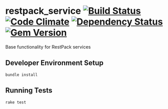 # restpack_service [![Build Status](https://api.travis-ci.org/RestPack/restpack_service.png?branch=master)](https://travis-ci.org/RestPack/restpack_service) [![Code Climate](https://codeclimate.com/github/RestPack/restpack_service.png)](https://codeclimate.com/github/RestPack/restpack_service) [![Dependency Status](https://gemnasium.com/RestPack/restpack_service.png)](https://gemnasium.com/RestPack/restpack_service) [![Gem Version](https://badge.fury.io/rb/restpack_service.png)](http://badge.fury.io/rb/restpack_service)

Base functionality for RestPack services

## Developer Environment Setup

```
bundle install
```

## Running Tests

```
rake test
```
